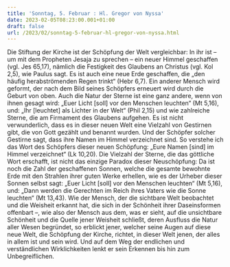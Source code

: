 ```yaml
---
title: 'Sonntag, 5. Februar : Hl. Gregor von Nyssa'
date: 2023-02-05T08:23:00.001+01:00
draft: false
url: /2023/02/sonntag-5-februar-hl-gregor-von-nyssa.html
---
```


Die Stiftung der Kirche ist der Schöpfung der Welt vergleichbar: In ihr ist – um mit dem Propheten Jesaja zu sprechen – ein neuer Himmel geschaffen (vgl. Jes 65,17), nämlich die Festigkeit des Glaubens an Christus (vgl. Kol 2,5), wie Paulus sagt. Es ist auch eine neue Erde geschaffen, die „den häufig herabströmenden Regen trinkt“ (Hebr 6,7). Ein anderer Mensch wird geformt, der nach dem Bild seines Schöpfers erneuert wird durch die Geburt von oben. Auch die Natur der Sterne ist eine ganz andere, wenn von ihnen gesagt wird: „Euer Licht \[soll\] vor den Menschen leuchten“ (Mt 5,16), und: „Ihr \[leuchtet\] als Lichter in der Welt“ (Phil 2,15) und wie zahlreiche Sterne, die am Firmament des Glaubens aufgehen. Es ist nicht verwunderlich, dass es in dieser neuen Welt eine Vielzahl von Gestirnen gibt, die von Gott gezählt und benannt wurden. Und der Schöpfer solcher Gestirne sagt, dass ihre Namen im Himmel verzeichnet sind. So verstehe ich das Wort des Schöpfers dieser neuen Schöpfung: „Eure Namen \[sind\] im Himmel verzeichnet“ (Lk 10,20). Die Vielzahl der Sterne, die das göttliche Wort erschafft, ist nicht das einzige Paradox dieser Neuschöpfung: Da ist noch die Zahl der geschaffenen Sonnen, welche die gesamte bewohnte Erde mit den Strahlen ihrer guten Werke erhellen, wie es der Urheber dieser Sonnen selbst sagt: „Euer Licht \[soll\] vor den Menschen leuchten“ (Mt 5,16), und: „Dann werden die Gerechten im Reich ihres Vaters wie die Sonne leuchten“ (Mt 13,43). Wie der Mensch, der die sichtbare Welt beobachtet und die Weisheit erkannt hat, die sich in der Schönheit ihrer Daseinsformen offenbart –, wie also der Mensch aus dem, was er sieht, auf die unsichtbare Schönheit und die Quelle jener Weisheit schließt, deren Ausfluss die Natur aller Wesen begründet, so erblickt jener, welcher seine Augen auf diese neue Welt, die Schöpfung der Kirche, richtet, in dieser Welt jenen, der alles in allem ist und sein wird. Und auf dem Weg der endlichen und verständlichen Wirklichkeiten lenkt er sein Erkennen bis hin zum Unbegreiflichen.